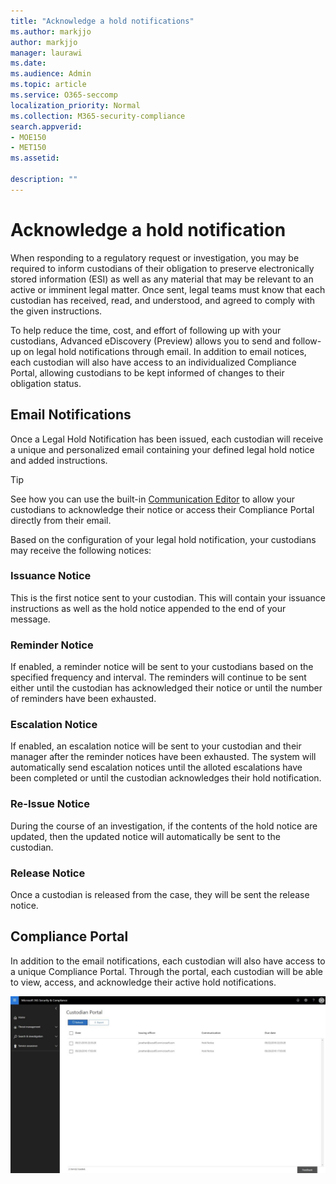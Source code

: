```yaml
---
title: "Acknowledge a hold notifications"
ms.author: markjjo
author: markjjo
manager: laurawi
ms.date: 
ms.audience: Admin
ms.topic: article
ms.service: O365-seccomp
localization_priority: Normal
ms.collection: M365-security-compliance
search.appverid: 
- MOE150
- MET150
ms.assetid: 

description: ""
---
```


# Acknowledge a hold notification 
When responding to a regulatory request or investigation, you may be required to  inform custodians of their obligation to preserve electronically stored information (ESI) as well as any material that may be relevant to an active or imminent legal matter. Once sent, legal teams must know that each custodian has received, read, and understood, and agreed to comply with the given instructions.

To help reduce the time, cost, and effort of following up with your custodians,  Advanced eDiscovery (Preview) allows you to send and follow-up on legal hold notifications through email. In addition to email notices, each custodian will also have access to an individualized Compliance Portal, allowing custodians to be kept informed of changes to their obligation status.

## Email Notifications
Once a Legal Hold Notification has been issued, each custodian will receive a unique and personalized email containing your defined legal hold notice and added instructions. 

> [!Tip] 
> See how you can use the built-in  [Communication Editor](using-communications-editor.md) to allow your custodians to acknowledge their notice or access their Compliance Portal directly from their email.

Based on the configuration of your legal hold notification, your custodians may receive the following notices: 

### Issuance Notice
This is the first notice sent to your custodian. This will contain your issuance instructions as well as the hold notice appended to the end of your message.

### Reminder Notice
If enabled, a reminder notice will be sent to your custodians based on the specified frequency and interval. The reminders will continue to be sent either until the custodian has acknowledged their notice or until the number of reminders have been exhausted.

### Escalation Notice
If enabled, an escalation notice will be sent to your custodian and their manager after the reminder notices have been exhausted. The system will automatically send escalation notices until the alloted escalations have been completed or until the custodian acknowledges their hold notification.

### Re-Issue Notice
During the course of an investigation, if the contents of the hold notice are updated, then the updated notice will automatically be sent to the custodian. 

### Release Notice
Once a custodian is released from the case, they will be sent the release notice. 

## Compliance Portal
In addition to the email notifications, each custodian will also have access to a unique Compliance Portal. Through the portal, each custodian will be able to view, access, and acknowledge their active hold notifications. 

![Custodian Compliance Portal](../media/CustodianPortal.jpg)